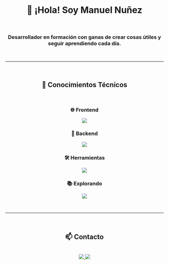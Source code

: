 <br>

<h1 align="center">👋 ¡Hola! Soy Manuel Nuñez</h1>

<br clear="both">

<h3 align="center">Desarrollador en formación con ganas de crear cosas útiles y seguir aprendiendo cada día.</h3>

<br>

<hr>

<br>

<h2 align="center">🚀 Conocimientos Técnicos</h2>

<br>

<h3 align="center">🌐 Frontend</h3> 
<p align="center">
  <a href="">
    <img src="https://skillicons.dev/icons?i=html,css,js,bootstrap&perline=14"/>
  </a>
</p>

<h3 align="center">🔧 Backend</h3> 
<p align="center">
  <a href="">
    <img src="https://skillicons.dev/icons?i=nodejs,express,postgres,sequelize&perline=14" />
  </a>
</p>

<h3 align="center">🛠️ Herramientas </h3> 
<p align="center">
  <a href="">
    <img src="https://skillicons.dev/icons?i=git,github,vscode,pycharm,ps&perline=14" />
  </a>
</p>

<h3 align="center">📚 Explorando</h3> 
<p align="center">
  <a href="">
    <img src="https://skillicons.dev/icons?i=angular,mongodb,py,react,tailwind,ts&perline=14" />
  </a>
</p>

<br>

<hr>

<br>

<h2 align="center">📫 Contacto </h2>

<br>

<div align="center">
   <a href="mailto:menegerdelen@gmail.com">
      <img src="https://skillicons.dev/icons?i=gmail&perline=14" />
   </a>
   <a href="https://www.linkedin.com/in/menegerdelen/">
      <img src="https://skillicons.dev/icons?i=linkedin&perline=14" />
   </a>
   
</div>

<br>
